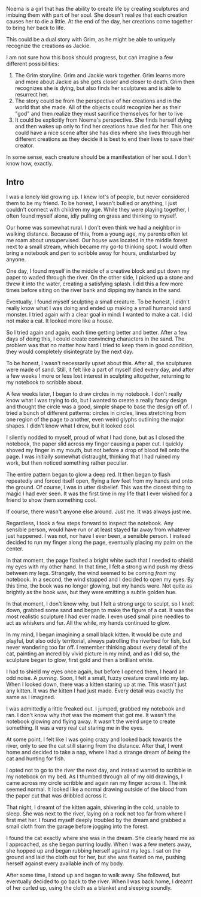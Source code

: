 Noema is a girl that has the ability to create life by creating sculptures and imbuing them with part of her soul. She doesn't realize that each creation causes her to die a little. At the end of the day, her creations come together to bring her back to life.

This could be a dual story with Grim, as he might be able to uniquely recognize the creations as Jackie.

I am not sure how this book should progress, but can imagine a few different possibilities:
1. The Grim storyline. Grim and Jackie work together. Grim learns more and more about Jackie as she gets closer and closer to death. Grim then recognizes she is dying, but also finds her sculptures and is able to resurrect her.
2. The story could be from the perspective of her creations and in the world that she made. All of the objects could recognize her as their "god" and then realize they must sacrifice themselves for her to live
3. It could be explicitly from Noema's perspective. She finds herself dying and then wakes up only to find her creations have died for her. This one could have a nice scene after she has dies where she lives through her different creations as they decide it is best to end their lives to save their creator.

In some sense, each creature should be a manifestation of her soul. I don't know how, exactly.

## Intro
I was a lonely kid growing up. I knew lot's of people, but never considered them to be my friend. To be honest, I wasn't bullied or anything, I just couldn't connect with children my age. While they were playing together, I often found myself alone, idly pulling on grass and thinking to myself.

Our home was somewhat rural. I don't even think we had a neighbor in walking distance. Because of this, from a young age, my parents often let me roam about unsupervised. Our house was located in the middle forest next to a small stream, which became my go-to thinking spot. I would often bring a notebook and pen to scribble away for hours, undisturbed by anyone.

One day, I found myself in the middle of a creative block and put down my paper to waded through the river. On the other side, I picked up a stone and threw it into the water, creating a satisfying splash. I did this a few more times before siting on the river bank and dipping my hands in the sand.

Eventually, I found myself sculpting a small creature. To be honest, I didn't really know what I was doing and ended up making a small humanoid sand monster. I tried again with a clear goal in mind: I wanted to make a cat. I did not make a cat. It looked more like a house.

So I tried again and again, each time getting better and better. After a few days of doing this, I could create convincing characters in the sand. The problem was that no matter how hard I tried to keep them in good condition, they would completely disintegrate by the next day.

To be honest, I wasn't necessarily upset about this. After all, the sculptures were made of sand. Still, it felt like a part of myself died every day, and after a few weeks I more or less lost interest in sculpting altogether, returning to my notebook to scribble about.

A few weeks later, I began to draw circles in my notebook. I don't really know what I was trying to do, but I wanted to create a really fancy design and thought the circle was a good, simple shape to base the design off of. I tried a bunch of different patterns: circles in circles, lines stretching from one region of the page to another, even weird glyphs outlining the major shapes. I didn't know what I drew, but it looked cool.

I silently nodded to myself, proud of what I had done, but as I closed the notebook, the paper slid across my finger causing a paper cut. I quickly shoved my finger in my mouth, but not before a drop of blood fell onto the page. I was initially somewhat distraught, thinking that I had ruined my work, but then noticed something rather peculiar.

The entire pattern began to glow a deep red. It then began to flash repeatedly and forced itself open, flying a few feet from my hands and onto the ground. Of course, I was in utter disbelief. This was the closest thing to magic I had ever seen. It was the first time in my life that I ever wished for a friend to show them something cool.

If course, there wasn't anyone else around. Just me. It was always just me.

Regardless, I took a few steps forward to inspect the notebook. Any sensible person, would have run or at least stayed far away from whatever just happened. I was not, nor have I ever been, a sensible person. I instead decided to run my finger along the page, eventually placing my palm on the center.

In that moment, the page flashed a bright white such that I needed to shield my eyes with my other hand. In that time, I felt a strong wind push my dress between my legs. Strangely, the wind seemed to be coming *from* my notebook. In a second, the wind stopped and I decided to open my eyes. By this time, the book was no longer glowing, but my hands were. Not quite as brightly as the book was, but they were emitting a subtle golden hue.

In that moment, I don't know why, but I felt a strong urge to sculpt, so I knelt down, grabbed some sand and began to make the figure of a cat. It was the most realistic sculpture I had ever made. I even used small pine needles to act as whiskers and fur. All the while, my hands continued to glow. 

In my mind, I began imagining a small black kitten. It would be cute and playful, but also oddly territorial, always patrolling the riverbed for fish, but never wandering too far off. I remember thinking about every detail of the cat, painting an incredibly vivid picture in my mind, and as I did so, the sculpture began to glow, first gold and then a brilliant white.

I had to shield my eyes once again, but before I opened them, I heard an odd noise. A *purring*. Soon, I felt a small, fuzzy creature crawl into my lap. When I looked down, there was a kitten staring up at me. This wasn't just any kitten. It was *the* kitten I had just made. Every detail was exactly the same as I imagined.

I was admittedly a little freaked out. I jumped, grabbed my notebook and ran. I don't know why *that* was the moment that got me. It wasn't the notebook glowing and flying away. It wasn't the weird urge to create something. It was a very real cat staring me in the eyes.

At some point, I felt like I was going crazy and looked back towards the river, only to see the cat still staring from the distance. After that, I went home and decided to take a nap, where I had a strange dream of *being* the cat and hunting for fish.

I opted not to go to the river the next day, and instead wanted to scribble in my notebook on my bed. As I thumbed through all of my old drawings, I came across my circle scribble and again ran my finger across it. The ink seemed normal. It looked like a normal drawing outside of the blood from the paper cut that was dribbled across it.

That night, I dreamt of the kitten again, shivering in the cold, unable to sleep. She was next to the river, laying on a rock not too far from where I first met her. I found myself deeply troubled by the dream and grabbed a small cloth from the garage before jogging into the forest.

I found the cat exactly where she was in the dream. She clearly heard me as I approached, as she began purring loudly. When I was a few meters away, she hopped up and began rubbing herself against my legs. I sat on the ground and laid the cloth out for her, but she was fixated on me, pushing herself against every available inch of my body.

After some time, I stood up and began to walk away. She followed, but eventually decided to go back to the river. When I was back home, I dreamt of her curled up, using the cloth as a blanket and sleeping soundly.

